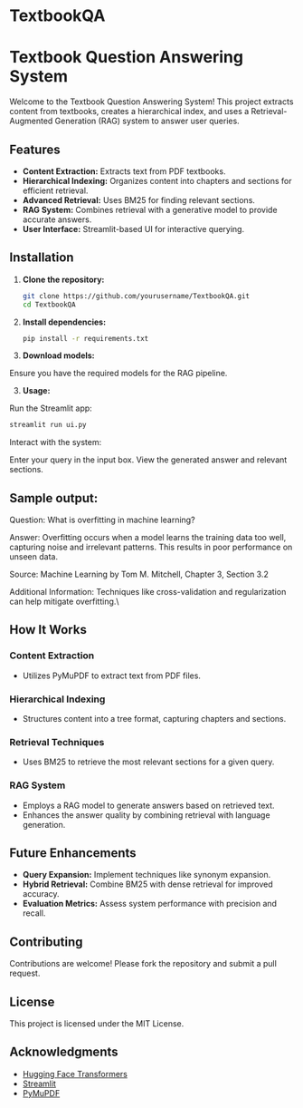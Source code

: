 # TextbookQA

# Textbook Question Answering System

Welcome to the Textbook Question Answering System! This project extracts content from textbooks, creates a hierarchical index, and uses a Retrieval-Augmented Generation (RAG) system to answer user queries.

## Features

- **Content Extraction:** Extracts text from PDF textbooks.
- **Hierarchical Indexing:** Organizes content into chapters and sections for efficient retrieval.
- **Advanced Retrieval:** Uses BM25 for finding relevant sections.
- **RAG System:** Combines retrieval with a generative model to provide accurate answers.
- **User Interface:** Streamlit-based UI for interactive querying.

## Installation

1. **Clone the repository:**

   ```bash
   git clone https://github.com/yourusername/TextbookQA.git
   cd TextbookQA

2. **Install dependencies:**

   ```bash
   pip install -r requirements.txt
   ```

3. **Download models:**

Ensure you have the required models for the RAG pipeline.

3. **Usage:**

Run the Streamlit app:
   ```bash
streamlit run ui.py
```
Interact with the system:

Enter your query in the input box.
View the generated answer and relevant sections.

## Sample output: 
Question: What is overfitting in machine learning?

Answer: Overfitting occurs when a model learns the training data too well, capturing noise and irrelevant patterns. This results in poor performance on unseen data.

Source: Machine Learning by Tom M. Mitchell, Chapter 3, Section 3.2

Additional Information: Techniques like cross-validation and regularization can help mitigate overfitting.\


## How It Works

### Content Extraction
- Utilizes PyMuPDF to extract text from PDF files.

### Hierarchical Indexing
- Structures content into a tree format, capturing chapters and sections.

### Retrieval Techniques
- Uses BM25 to retrieve the most relevant sections for a given query.

### RAG System
- Employs a RAG model to generate answers based on retrieved text.
- Enhances the answer quality by combining retrieval with language generation.

## Future Enhancements
- **Query Expansion:** Implement techniques like synonym expansion.
- **Hybrid Retrieval:** Combine BM25 with dense retrieval for improved accuracy.
- **Evaluation Metrics:** Assess system performance with precision and recall.

## Contributing
Contributions are welcome! Please fork the repository and submit a pull request.

## License
This project is licensed under the MIT License.

## Acknowledgments
- [Hugging Face Transformers](https://huggingface.co/transformers/)
- [Streamlit](https://streamlit.io/)
- [PyMuPDF](https://pymupdf.readthedocs.io/)
